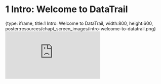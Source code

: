 # 1 Intro: Welcome to DataTrail
 
{type: iframe, title:1 Intro: Welcome to DataTrail, width:800, height:600, poster:resources/chapt_screen_images/intro-welcome-to-datatrail.png}
![](https://datatrail-jhu.github.io/DataTrail_ReOrg/no_toc/intro-welcome-to-datatrail.html)
 

 
